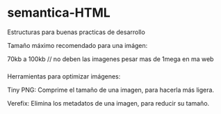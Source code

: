 # semantica-HTML
Estructuras para buenas practicas de desarrollo

Tamaño máximo recomendado para una imágen:

70kb a 100kb   // no deben las imagenes pesar mas de 1mega en ma web
###
Herramientas para optimizar imágenes:

Tiny PNG: Comprime el tamaño de una imagen, para hacerla más ligera.

Verefix: Elimina los metadatos de una imagen, para reducir su tamaño.
